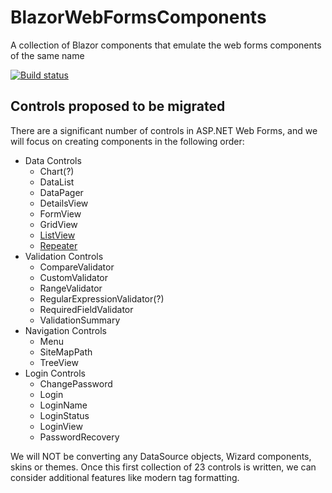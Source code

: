 # BlazorWebFormsComponents
A collection of Blazor components that emulate the web forms components of the same name

[![Build status](https://dev.azure.com/FritzAndFriends/BlazorWebFormsComponents/_apis/build/status/BlazorWebFormsComponents-.NET%20Standard-CI)](https://dev.azure.com/FritzAndFriends/BlazorWebFormsComponents/_build/latest?definitionId=14)

## Controls proposed to be migrated
There are a significant number of controls in ASP.NET Web Forms, and we will focus on creating components in the following order:

  - Data Controls
    - Chart(?)
    - DataList
    - DataPager
    - DetailsView
    - FormView
    - GridView
    - [ListView](docs/ListView.md)
    - [Repeater](docs/Repeater.md)
  - Validation Controls
    - CompareValidator
    - CustomValidator
    - RangeValidator
    - RegularExpressionValidator(?)
    - RequiredFieldValidator
    - ValidationSummary
  - Navigation Controls
    - Menu
    - SiteMapPath
    - TreeView
  - Login Controls
    - ChangePassword
    - Login
    - LoginName
    - LoginStatus
    - LoginView
    - PasswordRecovery

We will NOT be converting any DataSource objects, Wizard components, skins or themes.  Once this first collection of 23 controls is written, we can consider additional features like modern tag formatting.